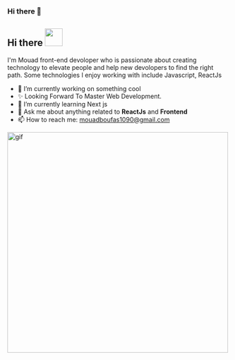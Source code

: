 ### Hi there 👋

## Hi there <img src="https://camo.githubusercontent.com/e8e7b06ecf583bc040eb60e44eb5b8e0ecc5421320a92929ce21522dbc34c891/68747470733a2f2f6d656469612e67697068792e636f6d2f6d656469612f6876524a434c467a6361737252346961377a2f67697068792e676966" width="40px"/>

I'm Mouad front-end devoloper who is passionate about creating technology to elevate people and help new devolopers to find the right path. Some technologies I enjoy working with include Javascript, ReactJs 


- 🔭 I’m currently working on something cool
- ✨ Looking Forward To Master Web Development.
- 🌱 I’m currently learning Next js
- 💬 Ask me about anything related to **ReactJs** and **Frontend**
- 📫 How to reach me: mouadboufas1090@gmail.com

<img src="https://media.giphy.com/media/Dh5q0sShxgp13DwrvG/giphy.gif" width="500px" alt="gif" />
